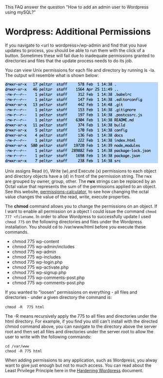 This FAQ answer the question "How to add an admin user to Wordpress using mySQL?"

# Wordpress: Additional Permissions

If you navigate to &lt;url to wordpress&gt;/wp-admin and find that you have updates to process, you should be able to run them with the click of a button.  Sometimes these will fail due to inadequate permissions granted to directories and files that the update process needs to do its job.

You can view Unix permissions for each file and directory by running ls -la.  The output will resemble what is shown below:

![](/assets/lsla.png)

Unix assigns Read \(r\), Write \(w\),and Execute \(x\) permissions to each object and directory objects have a \(d\) in front of the permission string.  The rwx are grouped by owner, group, other.  The **rwx** strings can be replaced by an Octal value that represents the sum of the permissions applied to an object.  See this website, [permissions-calculator](http://permissions-calculator.org/decode/0775/), to see how changing the octal value changes the value of the read, write, execute properties.

The **chmod** command allows you to change the permissions on an object.  If I want to enable all permission on a object I could issue the command `chmod 777 <filename`.   In order to allow Wordpress to successfully update I used `chmod 775` on the following directories and files under the Wordpress installation.  You should cd to /var/www/html before you execute these commands.

* chmod 775 wp-content
* chmod 775 wp-admin/includes
* chmod 775 wp-admin
* chmod 775 wp-includes
* chmod 775 wp-login.php
* chmod 775 wp-activate.php
* chmod 775 wp-signup.php 
* chmod 775 wp-comments-post.php
* chmod 775 wp-comments-post.php

If you wanted to "loosen" permissions on everything - all files and directories - under a given directory the command is:

`chmod -R  775 html`

The -R means recursively apply the 775 to all files and directories under the html directory.  For example, if you find you still can't install with the directed chmod command above, you can navigate to the directory above the server root and then set all files and directories under the server root to allow the user to write with the following commands:

```
cd /var/www
chmod -R 775 html
```



When adding permissions to any application, such as Wordpress, you alway want to give just enough but not to much access.  You can read about the Least Privilege Principle here in the [Hardening Wordpress](https://codex.wordpress.org/Hardening_WordPress) document.

